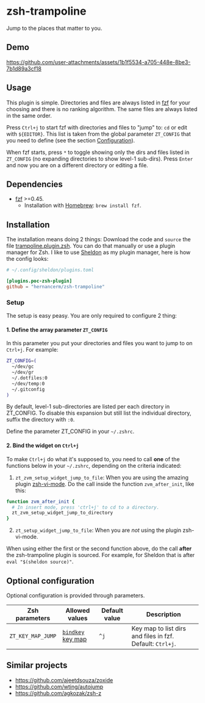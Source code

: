 # zsh-trampoline

Jump to the places that matter to you.

## Demo

https://github.com/user-attachments/assets/1b1f5534-a705-448e-8be3-7b1d89a3cf18

## Usage

This plugin is simple. Directories and files are always listed in
[fzf](https://github.com/junegunn/fzf) for your choosing and there is no ranking
algorithm. The same files are always listed in the same order.

Press `Ctrl+j` to start fzf with directories and files to "jump" to: `cd` or edit with
`${EDITOR}`. This list is taken from the global parameter `ZT_CONFIG` that you need to
define (see the section [Configuration](#configuration)).

When fzf starts, press `*` to toggle showing only the dirs and files listed in `ZT_CONFIG`
(no expanding directories to show level-1 sub-dirs). Press `Enter` and now you are on a
different directory or editing a file.

## Dependencies

- [fzf](https://github.com/junegunn/fzf) >=0.45.
  - Installation with [Homebrew](https://brew.sh/): `brew install fzf`.

## Installation

The installation means doing 2 things: Download the code and `source` the file
[trampoline.plugin.zsh](./trampoline.plugin.zsh). You can do that manually or use a plugin
manager for Zsh. I like to use [Sheldon](https://github.com/rossmacarthur/sheldon) as my
plugin manager, here is how the config looks:

```toml
# ~/.config/sheldon/plugins.toml

[plugins.poc-zsh-plugin]
github = "hernancerm/zsh-trampoline"
```

### Setup

The setup is easy peasy. You are only required to configure 2 thing:

#### 1. Define the array parameter `ZT_CONFIG`

In this parameter you put your directories and files you want to jump to on `Ctrl+j`. For
example:

```sh
ZT_CONFIG=(
  ~/dev/gc
  ~/dev/gr
  ~/.dotfiles:0
  ~/dev/temp:0
  ~/.gitconfig
)
```

By default, level-1 sub-directories are listed per each directory in ZT_CONFIG. To disable
this expansion but still list the individual directory, suffix the directory with `:0`.

Define the parameter ZT_CONFIG in your `~/.zshrc`.

#### 2. Bind the widget on `Ctrl+j`

To make `Ctrl+j` do what it's supposed to, you need to call **one** of the functions below
in your `~/.zshrc`, depending on the criteria indicated:

1. `zt_zvm_setup_widget_jump_to_file`: When you are using the amazing plugin
   [zsh-vi-mode](https://github.com/jeffreytse/zsh-vi-mode). Do the call inside the
   function `zvm_after_init`, like this:

```sh
function zvm_after_init {
  # In insert mode, press 'ctrl+j' to cd to a directory.
  zt_zvm_setup_widget_jump_to_directory
}
```

2. `zt_setup_widget_jump_to_file`: When you are _not_ using the plugin zsh-vi-mode.

When using either the first or the second function above, do the call **after** the
zsh-trampoline plugin is sourced. For example, for Sheldon that is after `eval "$(sheldon
source)"`.

## Optional configuration

Optional configuration is provided through parameters.

<table>
<thead>
<tr>
<th>Zsh parameters</th><th>Allowed values</th>
<th>Default value</th><th>Description</th>
</tr>
</thead>
<tbody>
<tr>
<td><code>ZT_KEY_MAP_JUMP</code></td>
<td>
<a href="https://github.com/rothgar/mastering-zsh/blob/master/docs/helpers/bindkey.md">
<code>bindkey</code> key map</a></td><td><code>^j</code></td>
<td>
Key map to list dirs and files in fzf. Default: <code>Ctrl+j</code>.
</td>
</tr>
</tbody>
</table>

## Similar projects

- <https://github.com/ajeetdsouza/zoxide>
- <https://github.com/wting/autojump>
- <https://github.com/agkozak/zsh-z>
